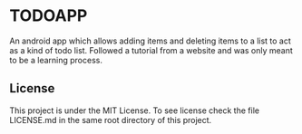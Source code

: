 # TODOAPP

An android app which allows adding items and deleting
items to a list to act as a kind of todo list. Followed
a tutorial from a website and was only meant to be a 
learning process.

## License

This project is under the MIT License. To see license
check the file LICENSE.md in the same root directory
of this project.

